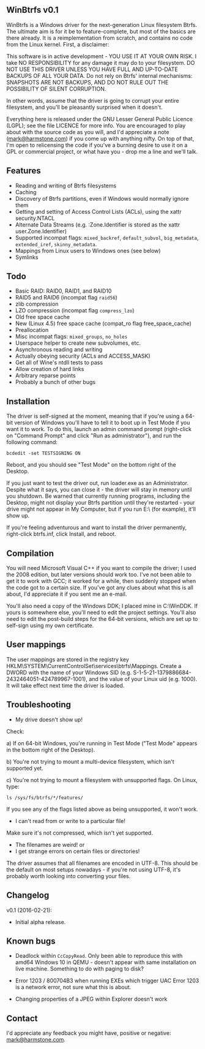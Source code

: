 WinBtrfs v0.1
-------------

WinBtrfs is a Windows driver for the next-generation Linux filesystem Btrfs. The
ultimate aim is for it be to feature-complete, but most of the basics are there
already. It is a reimplementation from scratch, and contains no code from the
Linux kernel. First, a disclaimer:

This software is in active development - YOU USE IT AT YOUR OWN RISK. I take NO
RESPONSIBILITY for any damage it may do to your filesystem. DO NOT USE THIS
DRIVER UNLESS YOU HAVE FULL AND UP-TO-DATE BACKUPS OF ALL YOUR DATA. Do not rely
on Btrfs' internal mechanisms: SNAPSHOTS ARE NOT BACKUPS, AND DO NOT RULE OUT
THE POSSIBILITY OF SILENT CORRUPTION.

In other words, assume that the driver is going to corrupt your entire
filesystem, and you'll be pleasantly surprised when it doesn't.

Everything here is released under the GNU Lesser General Public Licence (LGPL);
see the file LICENCE for more info. You are encouraged to play about with the
source code as you will, and I'd appreciate a note (mark@harmstone.com) if you
come up with anything nifty. On top of that, I'm open to relicensing the code if
you've a burning desire to use it on a GPL or commercial project, or what have
you - drop me a line and we'll talk.

Features
--------

* Reading and writing of Btrfs filesystems
* Caching
* Discovery of Btrfs partitions, even if Windows would normally ignore them
* Getting and setting of Access Control Lists (ACLs), using the xattr
  security.NTACL
* Alternate Data Streams (e.g. :Zone.Identifier is stored as the xattr
  user.Zone.Identifier)
* Supported incompat flags: `mixed_backref`, `default_subvol`, `big_metadata`,
  `extended_iref`, `skinny_metadata`.
* Mappings from Linux users to Windows ones (see below)
* Symlinks

Todo
----

* Basic RAID: RAID0, RAID1, and RAID10
* RAID5 and RAID6 (incompat flag `raid56`)
* zlib compression
* LZO compression (incompat flag `compress_lzo`)
* Old free space cache
* New (Linux 4.5) free space cache (compat_ro flag free_space_cache)
* Preallocation
* Misc incompat flags: `mixed_groups`, `no_holes`
* Userspace helper to create new subvolumes, etc.
* Asynchronous reading and writing
* Actually obeying security (ACLs and ACCESS_MASK)
* Get all of Wine's ntdll tests to pass
* Allow creation of hard links
* Arbitrary reparse points
* Probably a bunch of other bugs

Installation
------------

The driver is self-signed at the moment, meaning that if you're using a 64-bit
version of Windows you'll have to tell it to boot up in Test Mode if you want it
to work. To do this, launch an admin command prompt (right-click on "Command
Prompt" and click "Run as administrator"), and run the following command:

    bcdedit -set TESTSIGNING ON

Reboot, and you should see "Test Mode" on the bottom right of the Desktop.

If you just want to test the driver out, run loader.exe as an Administrator.
Despite what it says, you can close it - the driver will stay in memory until
you shutdown. Be warned that currently running programs, including the Desktop,
might not display your Btrfs partition until they're restarted - your drive
might not appear in My Computer, but if you run E:\ (for example), it'll show
up.

If you're feeling adventurous and want to install the driver permanently,
right-click btrfs.inf, click Install, and reboot.

Compilation
-----------

You will need Microsoft Visual C++ if you want to compile the driver; I used the
2008 edition, but later versions should work too. I've not been able to get it
to work with GCC; it worked for a while, then suddenly stopped when the code
got to a certain size. If you've got any clues about what this is all about, I'd
appreciate it if you sent me an e-mail.

You'll also need a copy of the Windows DDK; I placed mine in C:\WinDDK. If yours
is somewhere else, you'll need to edit the project settings. You'll also need to
edit the post-build steps for the 64-bit versions, which are set up to
self-sign using my own certificate.

User mappings
-------------

The user mappings are stored in the registry key
HKLM\SYSTEM\CurrentControlSet\services\btrfs\Mappings. Create a DWORD with the
name of your Windows SID (e.g. S-1-5-21-1379886684-2432464051-424789967-1001),
and the value of your Linux uid (e.g. 1000). It will take effect next time the
driver is loaded.

Troubleshooting
---------------

* My drive doesn't show up!

Check:

a) If on 64-bit Windows, you're running in Test Mode ("Test Mode" appears in the
bottom right of the Desktop).

b) You're not trying to mount a multi-device filesystem, which isn't supported
yet.

c) You're not trying to mount a filesystem with unsupported flags. On Linux,
type:

    ls /sys/fs/btrfs/*/features/

If you see any of the flags listed above as being unsupported, it won't work.

* I can't read from or write to a particular file!

Make sure it's not compressed, which isn't yet supported.

* The filenames are weird!
or
* I get strange errors on certain files or directories!

The driver assumes that all filenames are encoded in UTF-8. This should be the
default on most setups nowadays - if you're not using UTF-8, it's probably worth
looking into converting your files.

Changelog
---------

v0.1 (2016-02-21):

* Initial alpha release.

Known bugs
----------

* Deadlock within `CcCopyRead`.
  Only been able to reproduce this with amd64 Windows 10 in QEMU - doesn't appear
  with same installation on live machine. Something to do with paging to disk?

* Error 1203 / 800704B3 when running EXEs which trigger UAC
  Error 1203 is a network error, not sure what this is about.
  
* Changing properties of a JPEG within Explorer doesn't work

Contact
-------

I'd appreciate any feedback you might have, positive or negative:
mark@harmstone.com.
